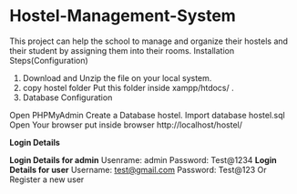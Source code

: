 # Hostel-Management-System
This project can help the school to manage and organize their hostels and their student by assigning them into their rooms.
Installation Steps(Configuration)

1. Download and Unzip the file on your local system.
2. copy hostel folder Put this folder inside xampp/htdocs/ .
3. Database Configuration

Open PHPMyAdmin
Create a Database hostel.
Import database hostel.sql
Open Your browser put inside browser http://localhost/hostel/

****************************Login Details****************************

****************************Login Details for admin**************************** 
Usenrame: admin
Password: Test@1234
****************************Login Details for user****************************
Username: test@gmail.com
Password: Test@123
Or Register a new user
